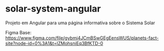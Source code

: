 # solar-system-angular

Projeto em Angular para uma página informativa sobre o Sistema Solar

Figma Base: https://www.figma.com/file/gybmi4JCmBSwGEgEensWUS/planets-fact-site?node-id=0%3A1&t=lZMohsniEq3BfKTD-0
